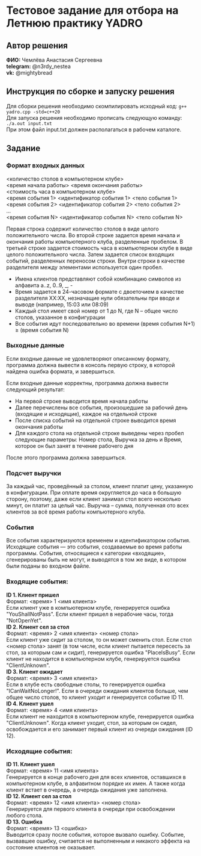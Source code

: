 # Тестовое задание для отбора на Летнюю практику YADRO

## Автор решения
**ФИО:** Чемлёва Анастасия Сергеевна\
**telegram:** @n3rdy_nestea\
**vk:** @mightybread

## Инструкция по сборке и запуску решения
Для сборки решения необходимо скомпилировать исходный код:
```g++ yadro.cpp -std=c++20```\
Для запуска решения необходимо прописать следующую команду:\
```./a.out input.txt```\
При этом файл input.txt должен располагаться в рабочем каталоге.

## Задание

### Формат входных данных
<количество столов в компьютерном клубе>\
<время начала работы> <время окончания работы>\
<стоимость часа в компьютерном клубе>\
<время события 1> <идентификатор события 1> <тело события 1>\
<время события 2> <идентификатор события 2> <тело события 2>\
...\
<время события N> <идентификатор события N> <тело события N>

Первая строка содержит количество столов в виде целого положительного числа. Во второй строке задается время начала и окончания работы компьютерного клуба, разделенные пробелом. В третьей строке задается стоимость часа в компьютерном клубе в виде целого положительного числа. Затем задается список входящих событий, разделенных переносом строки. Внутри строки в качестве разделителя между элементами используется один пробел.

*	Имена клиентов представляют собой комбинацию символов из алфавита a..z, 0..9, _, -
*	Время задается в 24-часовом формате с двоеточием в качестве разделителя XX:XX, незначащие нули обязательны при вводе и выводе (например, 15:03 или 08:09)
*	Каждый стол имеет свой номер от 1 до N, где N – общее число столов, указанное в конфигурации
*	Все события идут последовательно во времени (время события N+1) ≥ (время события N)

### Выходные данные
Если входные данные не удовлетворяют описанному формату, программа должна вывести в консоль первую строку, в которой найдена ошибка формата, и завершиться.

Если входные данные корректны, программа должна вывести следующий результат:
*	На первой строке выводится время начала работы
*	Далее перечислены все события, произошедшие за рабочий день (входящие и исходящие), каждое на отдельной строке
*	После списка событий на отдельной строке выводится время окончания работы
*	Для каждого стола на отдельной строке выведены через пробел следующие параметры: Номер стола, Выручка за день и Время, которое он был занят в течение рабочего дня

После этого программа должна завершиться.

### Подсчет выручки
За каждый час, проведённый за столом, клиент платит цену, указанную в конфигурации. При оплате время округляется до часа в большую сторону, поэтому, даже если клиент занимал стол всего несколько минут, он платит за целый час. Выручка – сумма, полученная ото всех клиентов за всё время работы компьютерного клуба.

### События
Все события характеризуются временем и идентификатором события. Исходящие события — это события, создаваемые во время работы программы. События, относящиеся к категории «входящие», сгенерированы быть не могут, и выводятся в том же виде, в котором были поданы во входном файле.

### Входящие события:
**ID 1. Клиент пришел**\
Формат: <время> 1 <имя клиента>\
Если клиент уже в компьютерном клубе, генерируется ошибка "YouShallNotPass". Если клиент пришел в нерабочие часы, тогда "NotOpenYet".\
**ID 2. Клиент сел за стол**\
Формат: <время> 2 <имя клиента> <номер стола>\
Если клиент уже сидит за столом, то он может сменить стол. Если стол <номер стола> занят (в том числе, если клиент пытается пересесть за стол, за которым сам и сидит), генерируется ошибка "PlaceIsBusy". Если клиент не находится в компьютерном клубе, генерируется ошибка "ClientUnknown".\
**ID 3. Клиент ожидает**\
Формат: <время> 3 <имя клиента>\
Если в клубе есть свободные столы, то генерируется ошибка "ICanWaitNoLonger!". Если в очереди ожидания клиентов больше, чем общее число столов, то клиент уходит и генерируется событие ID 11.\
**ID 4. Клиент ушел**\
Формат: <время> 4 <имя клиента>\
Если клиент не находится в компьютерном клубе, генерируется ошибка "ClientUnknown". Когда клиент уходит, стол, за которым он сидел, освобождается и его занимает первый клиент из очереди ожидания (ID 12).

### Исходящие события:
**ID 11. Клиент ушел**\
Формат: <время> 11 <имя клиента>\
Генерируется в конце рабочего дня для всех клиентов, оставшихся в компьютерном клубе, в алфавитном порядке их имен. А также когда клиент встает в очередь, а очередь ожидания уже заполнена.\
**ID 12. Клиент сел за стол**\
Формат: <время> 12 <имя клиента> <номер стола>\
Генерируется для первого клиента в очереди при освобождении любого стола.\
**ID 13. Ошибка**\
Формат: <время> 13 <ошибка>\
Выводится сразу после события, которое вызвало ошибку. Событие, вызвавшее ошибку, считается не выполненным и никакого эффекта на состояние клиентов не оказывает.
